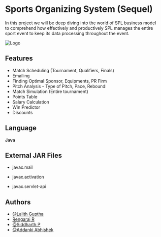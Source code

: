 
# Sports Organizing System (Sequel)

In this project we will be deep diving into the world of SPL business model to comprehend how effectively and productively SPL manages the entire sport event to keep its  data processing throughout the event.



![Logo](https://images-platform.99static.com/NBYo7iaRoZx2Usl7AZx_zNDQR3s=/0x0:2000x2000/500x500/top/smart/99designs-contests-attachments/107/107649/attachment_107649334)

## Features

- Match Scheduling (Tournament, Qualifiers, Finals)
- Emailing
- Finding Optimal Sponsor, Equipments, PR Firm
- Pitch Analysis - Type of Pitch, Pace, Rebound
- Match Simulation (Entire tournament)
- Points Table
- Salary Calculation
- Win Predictor
- Discounts


## Language

**Java** 


## External JAR Files

- javax.mail

- javax.activation

- javax.servlet-api


## Authors

- [@Lalith Guptha](https://github.com/LalithGuptha)
- [Rengaraj R](https://github.com/RengarajR404)
- [@Siddharth P](https://github.com/MonochromePunk)
- [@Addanki  Abhishek](https://github.com/AbhishekAA002)
